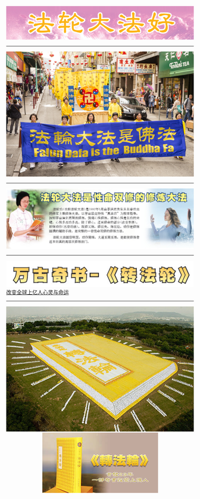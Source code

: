 
<div align=center>
<img src="images/013126.jpg">
</div>
<hr>

<div align=center>
<img src="images/1552100-ss1.jpg">
</div>

<hr>

<div align=center>
<img src="images/014140.jpg">
</div>
<hr>

<div align=center>
<img src="images/133556.jpg">
</div>
<a href="http://qq.leucas.men/9/?raw=true">改变全球上亿人心灵与命运</a>
<hr>

<div align=center>
<img src="images/1411500.jpg">
</div>











<div align=center>
<img src="images/images (1).jpg">
</div>









